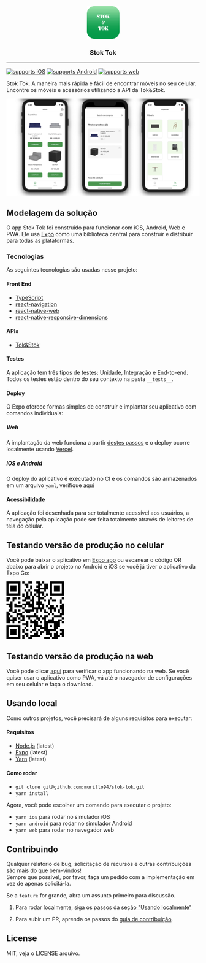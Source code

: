 <p align="center">
  <img alt="Stok Tok" src="./assets/images/icon.png" height="85" width="85" />
  <h3 align="center">Stok Tok</h3>
</p>

---

[![supports iOS](https://img.shields.io/badge/iOS-4630EB.svg?style=flat-square&logo=APPLE&labelColor=999999&logoColor=fff)](https://expo.io/@murillo94/stok-tok)
[![supports Android](https://img.shields.io/badge/Android-4630EB.svg?style=flat-square&logo=ANDROID&labelColor=A4C639&logoColor=fff)](https://expo.io/@murillo94/stok-tok)
[![supports web](https://img.shields.io/badge/web-4630EB.svg?style=flat-square&logo=GOOGLE-CHROME&labelColor=4285F4&logoColor=fff)](https://stok-tok.vercel.app/)

Stok Tok. A maneira mais rápida e fácil de encontrar móveis no seu celular. Encontre os móveis e acessórios utilizando a API da Tok&Stok.

![Stok Tok](./resources/demo.png)

## Modelagem da solução

O app Stok Tok foi construído para funcionar com iOS, Android, Web e PWA. Ele usa [Expo](https://expo.io/) como uma biblioteca central para construir e distribuir para todas as plataformas.

### Tecnologias

As seguintes tecnologias são usadas nesse projeto:

#### Front End

- [TypeScript](https://www.typescriptlang.org/)
- [react-navigation](https://github.com/react-navigation/react-navigation)
- [react-native-web](https://github.com/necolas/react-native-web)
- [react-native-responsive-dimensions](https://github.com/react-native-toolkit/react-native-responsive-dimensions#readme)

#### APIs

- [Tok&Stok](https://www.tokstok.com.br/)

#### Testes

A aplicação tem três tipos de testes: Unidade, Integração e End-to-end. Todos os testes estão dentro do seu contexto na pasta `__tests__`.

#### Deploy

O Expo oferece formas simples de construir e implantar seu aplicativo com comandos individuais:

##### Web

A implantação da web funciona a partir [destes passos](https://docs.expo.io/distribution/publishing-websites/#vercel) e o deploy ocorre localmente usando [Vercel](http://vercel.com/).

##### iOS e Android

O deploy do aplicativo é executado no CI e os comandos são armazenados em um arquivo `yaml`, verifique [aqui](./.github/workflows/publish.yml)

#### Acessibilidade

A aplicação foi desenhada para ser totalmente acessível aos usuários, a navegação pela aplicação pode ser feita totalmente através de leitores de tela do celular.

## Testando versão de produção no celular

Você pode baixar o aplicativo em [Expo app](https://expo.io/@murillo94/stok-tok) ou escanear o código QR abaixo para abrir o projeto no Android e iOS se você já tiver o aplicativo da Expo Go:

<img alt="Stok Tok QR Code" src="./resources/qrcode.png" height="150" width="150" />

## Testando versão de produção na web

Você pode clicar [aqui](https://stok-tok.vercel.app/) para verificar o app funcionando na web. Se você quiser usar o aplicativo como PWA, vá até o navegador de configurações em seu celular e faça o download.

## Usando local

Como outros projetos, você precisará de alguns requisitos para executar:

#### Requisitos

- [Node.js](https://nodejs.org/) (latest)
- [Expo](https://expo.io/) (latest)
- [Yarn](https://yarnpkg.com/) (latest)

#### Como rodar

- `git clone git@github.com:murillo94/stok-tok.git`
- `yarn install`

Agora, você pode escolher um comando para executar o projeto:

- `yarn ios` para rodar no simulador iOS
- `yarn android` para rodar no simulador Android
- `yarn web` para rodar no navegador web

## Contribuindo

Qualquer relatório de bug, solicitação de recursos e outras contribuições são mais do que bem-vindos! <br/>
Sempre que possível, por favor, faça um pedido com a implementação em vez de apenas solicitá-la.

Se a `feature` for grande, abra um assunto primeiro para discussão.

1. Para rodar localmente, siga os passos da [seção "Usando localmente"](#usando-local)

2. Para subir um PR, aprenda os passos do [guia de contribuição](./CONTRIBUTING.md).

## License

MIT, veja o [LICENSE](./LICENSE.md) arquivo.
